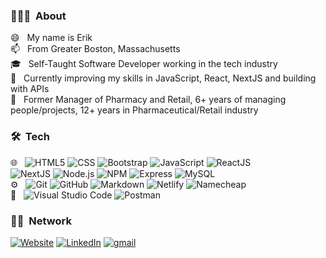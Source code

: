 <h3> 👨🏻‍💻 &nbsp;About</h3>

😄 &nbsp; My name is Erik<br>
📫 &nbsp; From Greater Boston, Massachusetts<br>
🎓 &nbsp; Self-Taught Software Developer working in the tech industry<br>
🌱 &nbsp; Currently improving my skills in JavaScript, React, NextJS and building with APIs<br>
💼 &nbsp; Former Manager of Pharmacy and Retail, 6+ years of managing people/projects, 12+ years in Pharmaceutical/Retail industry<br>
<h3> 🛠 &nbsp;Tech</h3>

🌐 &nbsp;
  ![HTML5](https://img.shields.io/badge/-HTML5-333333?style=flat&logo=HTML5)
  ![CSS](https://img.shields.io/badge/-CSS-333333?style=flat&logo=CSS3&logoColor=1572B6)
  ![Bootstrap](https://img.shields.io/badge/-Bootstrap-333333?style=flat&logo=bootstrap&logoColor=563D7C)
  ![JavaScript](https://img.shields.io/badge/-JavaScript-333333?style=flat&logo=javascript)
  ![ReactJS](https://img.shields.io/badge/-React-333333?style=flat&logo=react)   
  ![NextJS](https://img.shields.io/badge/-Next.js-333333?style=flat&logo=next.js)
  ![Node.js](https://img.shields.io/badge/-Node.js-333333?style=flat&logo=node.js)
  ![NPM](https://img.shields.io/badge/-NPM-333333?style=flat&logo=npm)
  ![Express](https://img.shields.io/badge/-Express-333333?style=flat&logo=express)
  ![MySQL](https://img.shields.io/badge/-MySQL-333333?style=flat&logo=mysql)<br>
⚙️ &nbsp;
  ![Git](https://img.shields.io/badge/-Git-333333?style=flat&logo=git)
  ![GitHub](https://img.shields.io/badge/-GitHub-333333?style=flat&logo=github)
  ![Markdown](https://img.shields.io/badge/-Markdown-333333?style=flat&logo=markdown)
  ![Netlify](https://img.shields.io/badge/-Netlify-333333?style=flat&logo=netlify)
  ![Namecheap](https://img.shields.io/badge/-Namecheap-333333?style=flat&logo=namecheap)<br>
🔧 &nbsp;
  ![Visual Studio Code](https://img.shields.io/badge/-Visual%20Studio%20Code-333333?style=flat&logo=visual-studio-code&logoColor=007ACC)
  ![Postman](https://img.shields.io/badge/-Postman-333333?style=flat&logo=postman&logoColor=orange)
<br/>

<h3> 🤝🏻 &nbsp;Network</h3>

<p align="left">
<a href="https://www.erickongkaew.com/"><img alt="Website" src="https://img.shields.io/badge/Website-erickongkaew.com-blue?style=flat-square&logo=google-chrome"></a>
<a href="https://www.linkedin.com/in/erickongkaew/"><img alt="LinkedIn" src="https://img.shields.io/badge/LinkedIn-Eric%20K%20-blue?style=flat-square&logo=linkedin"></a>
<a href="mailto:moxleydev@gmail.com"><img alt="gmail" src="https://img.shields.io/badge/MoxleyDev-@gmail.com-blue?style=flat-square&logo=gmail"></a>
</p>

<!--
**ErikMoxley/ErikMoxley** is a ✨ _special_ ✨ repository because its `README.md` (this file) appears on your GitHub profile.
Here are some ideas to get you started:
- 🔭 I’m currently working on ...
- 🌱 I’m currently learning ...
- 👯 I’m looking to collaborate on ...
- 🤔 I’m looking for help with ...
- 💬 Ask me about ...
- 📫 How to reach me: ...
- 😄 Pronouns: ...
- ⚡ Fun fact: ...
💻🛢 
-->
